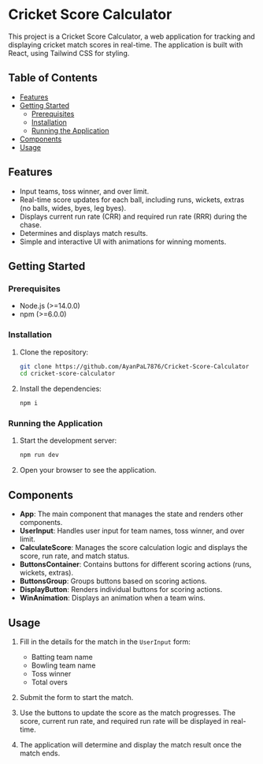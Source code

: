 # Cricket Score Calculator

This project is a Cricket Score Calculator, a web application for tracking and displaying cricket match scores in real-time. The application is built with React, using Tailwind CSS for styling.

## Table of Contents

- [Features](#features)
- [Getting Started](#getting-started)
  - [Prerequisites](#prerequisites)
  - [Installation](#installation)
  - [Running the Application](#running-the-application)
- [Components](#components)
- [Usage](#usage)

## Features

- Input teams, toss winner, and over limit.
- Real-time score updates for each ball, including runs, wickets, extras (no balls, wides, byes, leg byes).
- Displays current run rate (CRR) and required run rate (RRR) during the chase.
- Determines and displays match results.
- Simple and interactive UI with animations for winning moments.

## Getting Started

### Prerequisites

- Node.js (>=14.0.0)
- npm (>=6.0.0)

### Installation

1. Clone the repository:

    ```bash
    git clone https://github.com/AyanPaL7876/Cricket-Score-Calculator
    cd cricket-score-calculator
    ```

2. Install the dependencies:

    ```bash
    npm i
    ```

### Running the Application

1. Start the development server:

    ```bash
    npm run dev
    ```

2. Open your browser to see the application.

## Components

- **App**: The main component that manages the state and renders other components.
- **UserInput**: Handles user input for team names, toss winner, and over limit.
- **CalculateScore**: Manages the score calculation logic and displays the score, run rate, and match status.
- **ButtonsContainer**: Contains buttons for different scoring actions (runs, wickets, extras).
- **ButtonsGroup**: Groups buttons based on scoring actions.
- **DisplayButton**: Renders individual buttons for scoring actions.
- **WinAnimation**: Displays an animation when a team wins.

## Usage

1. Fill in the details for the match in the `UserInput` form:
   - Batting team name
   - Bowling team name
   - Toss winner
   - Total overs

2. Submit the form to start the match.

3. Use the buttons to update the score as the match progresses. The score, current run rate, and required run rate will be displayed in real-time.

4. The application will determine and display the match result once the match ends.

